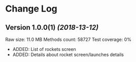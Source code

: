 Change Log
==========

Version 1.0.0(1) *(2018-13-12)*
-------------------------------
 Raw size: 11.0 MB
 Methods count: 58727
 Test coverage: 0%
 * ADDED: List of rockets screen
 * ADDED: Details about rocket screen/launches details